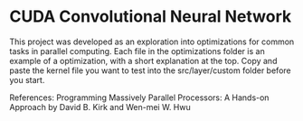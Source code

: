# CUDA Convolutional Neural Network
This project was developed as an exploration into optimizations for common tasks in parallel computing. Each file in the optimizations folder is an example of a optimization, with a short explanation at the top. Copy and paste the kernel file you want to test into the src/layer/custom folder before you start.

References: Programming Massively Parallel Processors: A Hands-on Approach by David B. Kirk and Wen-mei W. Hwu